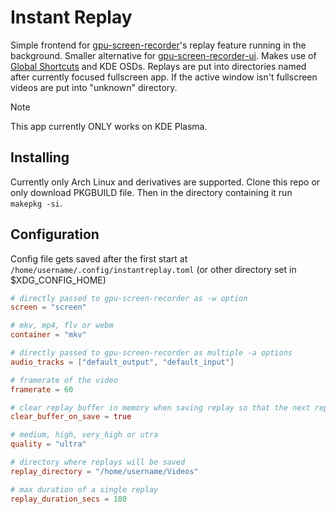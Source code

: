# Instant Replay
Simple frontend for [gpu-screen-recorder](https://git.dec05eba.com/gpu-screen-recorder/about)'s replay feature running in the background. Smaller alternative for [gpu-screen-recorder-ui](https://git.dec05eba.com/gpu-screen-recorder-ui/about/). Makes use of [Global Shortcuts](https://flatpak.github.io/xdg-desktop-portal/docs/doc-org.freedesktop.portal.GlobalShortcuts.html) and KDE OSDs. Replays are put into directories named after currently focused fullscreen app. If the active window isn't fullscreen videos are put into "unknown" directory.

> [!NOTE]
> This app currently ONLY works on KDE Plasma.

## Installing
Currently only Arch Linux and derivatives are supported.
Clone this repo or only download PKGBUILD file. Then in the directory containing it run `makepkg -si`.

## Configuration
Config file gets saved after the first start at `/home/username/.config/instantreplay.toml` (or other directory set in $XDG_CONFIG_HOME)

```toml
# directly passed to gpu-screen-recorder as -w option
screen = "screen"

# mkv, mp4, flv or webm
container = "mkv"

# directly passed to gpu-screen-recorder as multiple -a options
audio_tracks = ["default_output", "default_input"]

# framerate of the video
framerate = 60

# clear replay buffer in memory when saving replay so that the next replay doesn't "overlap" with the previous one
clear_buffer_on_save = true

# medium, high, very_high or utra
quality = "ultra"

# directory where replays will be saved
replay_directory = "/home/username/Videos"

# max duration of a single replay
replay_duration_secs = 180
```

